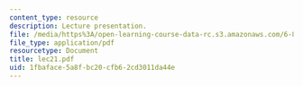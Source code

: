 ```yaml
---
content_type: resource
description: Lecture presentation.
file: /media/https%3A/open-learning-course-data-rc.s3.amazonaws.com/6-892-computational-models-of-discourse-spring-2004/1fbaface5a8fbc20cfb62cd3011da44e_lec21.pdf
file_type: application/pdf
resourcetype: Document
title: lec21.pdf
uid: 1fbaface-5a8f-bc20-cfb6-2cd3011da44e
---
```

